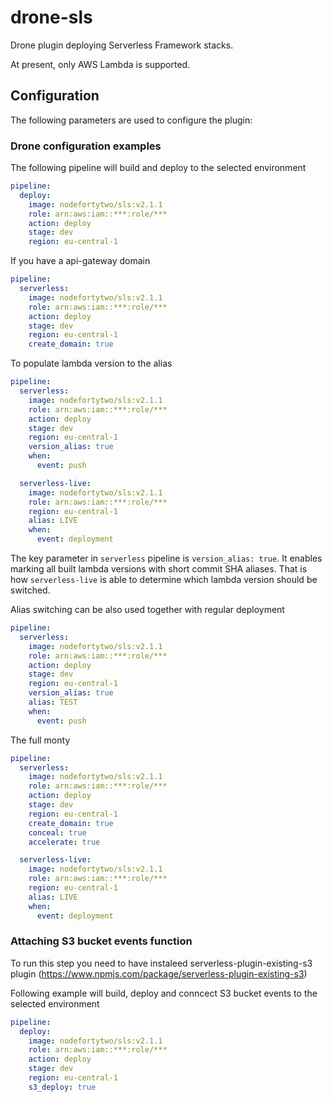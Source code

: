 # drone-sls
Drone plugin deploying Serverless Framework stacks.

At present, only AWS Lambda is supported.

## Configuration

The following parameters are used to configure the plugin:


### Drone configuration examples

The following pipeline will build and deploy to the selected environment
```yaml
pipeline:
  deploy:
    image: nodefortytwo/sls:v2.1.1
    role: arn:aws:iam::***:role/***
    action: deploy
    stage: dev
    region: eu-central-1
```

If you have a api-gateway domain
```yaml
pipeline:
  serverless:
    image: nodefortytwo/sls:v2.1.1
    role: arn:aws:iam::***:role/***
    action: deploy
    stage: dev
    region: eu-central-1
    create_domain: true
```

To populate lambda version to the alias
```yaml
pipeline:
  serverless:
    image: nodefortytwo/sls:v2.1.1
    role: arn:aws:iam::***:role/***
    action: deploy
    stage: dev
    region: eu-central-1
    version_alias: true
    when:
      event: push

  serverless-live:
    image: nodefortytwo/sls:v2.1.1
    role: arn:aws:iam::***:role/***
    region: eu-central-1
    alias: LIVE
    when:
      event: deployment
```
The key parameter in `serverless` pipeline is `version_alias: true`. It enables marking all built lambda versions with short commit SHA aliases. That is how `serverless-live` is able to determine which lambda version should be switched.

Alias switching can be also used together with regular deployment
```yaml
pipeline:
  serverless:
    image: nodefortytwo/sls:v2.1.1
    role: arn:aws:iam::***:role/***
    action: deploy
    stage: dev
    region: eu-central-1
    version_alias: true
    alias: TEST
    when:
      event: push
```

The full monty
```yaml
pipeline:
  serverless:
    image: nodefortytwo/sls:v2.1.1
    role: arn:aws:iam::***:role/***
    action: deploy
    stage: dev
    region: eu-central-1
    create_domain: true
    conceal: true
    accelerate: true

  serverless-live:
    image: nodefortytwo/sls:v2.1.1
    role: arn:aws:iam::***:role/***
    region: eu-central-1
    alias: LIVE
    when:
      event: deployment
```

### Attaching S3 bucket events function
To run this step you need to have instaleed serverless-plugin-existing-s3 plugin (https://www.npmjs.com/package/serverless-plugin-existing-s3)

Following example will build, deploy and conncect S3 bucket events to the selected environment
```yaml
pipeline:
  deploy:
    image: nodefortytwo/sls:v2.1.1
    role: arn:aws:iam::***:role/***
    action: deploy
    stage: dev
    region: eu-central-1
    s3_deploy: true
```